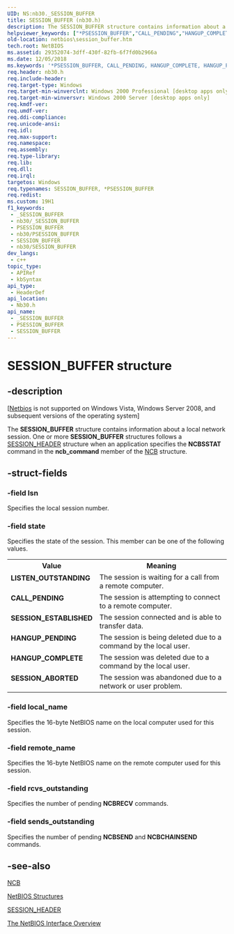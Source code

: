 ```yaml
---
UID: NS:nb30._SESSION_BUFFER
title: SESSION_BUFFER (nb30.h)
description: The SESSION_BUFFER structure contains information about a local network session. One or more SESSION_BUFFER structures follows a SESSION_HEADER structure when an application specifies the NCBSSTAT command in the ncb_command member of the NCB structure.
helpviewer_keywords: ["*PSESSION_BUFFER","CALL_PENDING","HANGUP_COMPLETE","HANGUP_PENDING","LISTEN_OUTSTANDING","PSESSION_BUFFER","PSESSION_BUFFER structure pointer [NetBIOS]","SESSION_ABORTED","SESSION_BUFFER","SESSION_BUFFER structure [NetBIOS]","SESSION_ESTABLISHED","nb30/PSESSION_BUFFER","nb30/SESSION_BUFFER","netbios.session_buffer"]
old-location: netbios\session_buffer.htm
tech.root: NetBIOS
ms.assetid: 29352074-3dff-430f-82fb-6f7fd0b2966a
ms.date: 12/05/2018
ms.keywords: '*PSESSION_BUFFER, CALL_PENDING, HANGUP_COMPLETE, HANGUP_PENDING, LISTEN_OUTSTANDING, PSESSION_BUFFER, PSESSION_BUFFER structure pointer [NetBIOS], SESSION_ABORTED, SESSION_BUFFER, SESSION_BUFFER structure [NetBIOS], SESSION_ESTABLISHED, nb30/PSESSION_BUFFER, nb30/SESSION_BUFFER, netbios.session_buffer'
req.header: nb30.h
req.include-header: 
req.target-type: Windows
req.target-min-winverclnt: Windows 2000 Professional [desktop apps only]
req.target-min-winversvr: Windows 2000 Server [desktop apps only]
req.kmdf-ver: 
req.umdf-ver: 
req.ddi-compliance: 
req.unicode-ansi: 
req.idl: 
req.max-support: 
req.namespace: 
req.assembly: 
req.type-library: 
req.lib: 
req.dll: 
req.irql: 
targetos: Windows
req.typenames: SESSION_BUFFER, *PSESSION_BUFFER
req.redist: 
ms.custom: 19H1
f1_keywords:
 - _SESSION_BUFFER
 - nb30/_SESSION_BUFFER
 - PSESSION_BUFFER
 - nb30/PSESSION_BUFFER
 - SESSION_BUFFER
 - nb30/SESSION_BUFFER
dev_langs:
 - c++
topic_type:
 - APIRef
 - kbSyntax
api_type:
 - HeaderDef
api_location:
 - Nb30.h
api_name:
 - _SESSION_BUFFER
 - PSESSION_BUFFER
 - SESSION_BUFFER
---
```


# SESSION_BUFFER structure


## -description

<p class="CCE_Message">[<a href="/previous-versions/windows/desktop/netbios/portal">Netbios</a> is not supported on Windows Vista,  Windows Server 2008, and subsequent versions of the operating system]

The <b>SESSION_BUFFER</b> structure contains information about a local network session. One or more <b>SESSION_BUFFER</b> structures follows a <a href="/windows/desktop/api/nb30/ns-nb30-session_header">SESSION_HEADER</a> structure when an application specifies the <b>NCBSSTAT</b> command in the <b>ncb_command</b> member of the <a href="/windows/desktop/api/nb30/ns-nb30-ncb">NCB</a> structure.

## -struct-fields

### -field lsn

Specifies the local session number.

### -field state

Specifies the state of the session. This member can be one of the following values.

<table>
<tr>
<th>Value</th>
<th>Meaning</th>
</tr>
<tr>
<td width="40%"><a id="LISTEN_OUTSTANDING"></a><a id="listen_outstanding"></a><dl>
<dt><b>LISTEN_OUTSTANDING</b></dt>
</dl>
</td>
<td width="60%">
The session is waiting for a call from a remote computer.

</td>
</tr>
<tr>
<td width="40%"><a id="CALL_PENDING"></a><a id="call_pending"></a><dl>
<dt><b>CALL_PENDING</b></dt>
</dl>
</td>
<td width="60%">
The session is attempting to connect to a remote computer.

</td>
</tr>
<tr>
<td width="40%"><a id="SESSION_ESTABLISHED"></a><a id="session_established"></a><dl>
<dt><b>SESSION_ESTABLISHED</b></dt>
</dl>
</td>
<td width="60%">
The session connected and is able to transfer data.

</td>
</tr>
<tr>
<td width="40%"><a id="HANGUP_PENDING"></a><a id="hangup_pending"></a><dl>
<dt><b>HANGUP_PENDING</b></dt>
</dl>
</td>
<td width="60%">
The session is being deleted due to a command by the local user.

</td>
</tr>
<tr>
<td width="40%"><a id="HANGUP_COMPLETE"></a><a id="hangup_complete"></a><dl>
<dt><b>HANGUP_COMPLETE</b></dt>
</dl>
</td>
<td width="60%">
The session was deleted due to a command by the local user.

</td>
</tr>
<tr>
<td width="40%"><a id="SESSION_ABORTED"></a><a id="session_aborted"></a><dl>
<dt><b>SESSION_ABORTED</b></dt>
</dl>
</td>
<td width="60%">
The session was abandoned due to a network or user problem.

</td>
</tr>
</table>

### -field local_name

Specifies the 16-byte NetBIOS name on the local computer used for this session.

### -field remote_name

Specifies the 16-byte NetBIOS name on the remote computer used for this session.

### -field rcvs_outstanding

Specifies the number of pending <b>NCBRECV</b> commands.

### -field sends_outstanding

Specifies the number of pending <b>NCBSEND</b> and <b>NCBCHAINSEND</b> commands.

## -see-also

<b></b>



<a href="/windows/desktop/api/nb30/ns-nb30-ncb">NCB</a>



<a href="/previous-versions/windows/desktop/netbios/netbios-structures">NetBIOS Structures</a>



<a href="/windows/desktop/api/nb30/ns-nb30-session_header">SESSION_HEADER</a>



<a href="/previous-versions/windows/desktop/netbios/portal">The NetBIOS Interface Overview</a>

